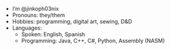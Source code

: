 - I’m @jinkoph03nix
- Pronouns: they/them
- Hobbies: programming, digital art, sewing, D&D
- Languages: 
   - Spoken: English, Spanish
   - Programming: Java, C++, C#, Python, Assembly (NASM)
